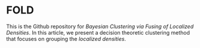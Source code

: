 # FOLD
This is the Github repository for _Bayesian Clustering via Fusing of Localized Densities_. In this article, we present a decision theoretic clustering method that focuses on grouping the _localized densities_. 
